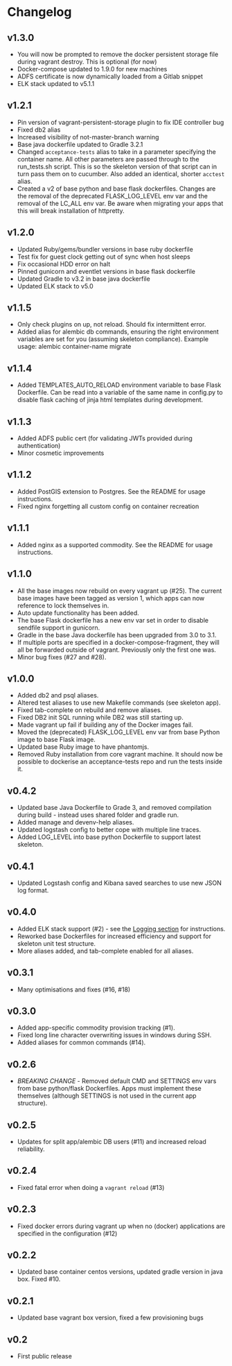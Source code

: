 # Changelog

## v1.3.0

* You will now be prompted to remove the docker persistent storage file during vagrant destroy. This is optional (for now)
* Docker-compose updated to 1.9.0 for new machines
* ADFS certificate is now dynamically loaded from a Gitlab snippet
* ELK stack updated to v5.1.1

## v1.2.1

* Pin version of vagrant-persistent-storage plugin to fix IDE controller bug
* Fixed db2 alias
* Increased visibility of not-master-branch warning
* Base java dockerfile updated to Gradle 3.2.1
* Changed `acceptance-tests` alias to take in a parameter specifying the container name. All other parameters are passed through to the run_tests.sh script. This is so the skeleton version of that script can in turn pass them on to cucumber. Also added an identical, shorter `acctest` alias.
* Created a v2 of base python and base flask dockerfiles. Changes are the removal of the deprecated FLASK_LOG_LEVEL env var and the removal of the LC_ALL env var. Be aware when migrating your apps that this will break installation of httpretty.

## v1.2.0

* Updated Ruby/gems/bundler versions in base ruby dockerfile
* Test fix for guest clock getting out of sync when host sleeps
* Fix occasional HDD error on halt
* Pinned gunicorn and eventlet versions in base flask dockerfile
* Updated Gradle to v3.2 in base java dockerfile
* Updated ELK stack to v5.0

## v1.1.5

* Only check plugins on up, not reload. Should fix intermittent error.
* Added alias for alembic db commands, ensuring the right environment variables are set for you (assuming skeleton compliance). Example usage: alembic container-name migrate

## v1.1.4

* Added TEMPLATES_AUTO_RELOAD environment variable to base Flask Dockerfile. Can be read into a variable of the same name in config.py to disable flask caching of jinja html templates during development.

## v1.1.3

* Added ADFS public cert (for validating JWTs provided during authentication)
* Minor cosmetic improvements

## v1.1.2

* Added PostGIS extension to Postgres. See the README for usage instructions.
* Fixed nginx forgetting all custom config on container recreation

## v1.1.1

* Added nginx as a supported commodity. See the README for usage instructions.

## v1.1.0

* All the base images now rebuild on every vagrant up (#25). The current base images have been tagged as version 1, which apps can now reference to lock themselves in.
* Auto update functionality has been added.
* The base Flask dockerfile has a new env var set in order to disable sendfile support in gunicorn.
* Gradle in the base Java dockerfile has been upgraded from 3.0 to 3.1.
* If multiple ports are specified in a docker-compose-fragment, they will all be forwarded outside of vagrant. Previously only the first one was.
* Minor bug fixes (#27 and #28).

## v1.0.0

* Added db2 and psql aliases.
* Altered test aliases to use new Makefile commands (see skeleton app).
* Fixed tab-complete on rebuild and remove aliases.
* Fixed DB2 init SQL running while DB2 was still starting up.
* Made vagrant up fail if building any of the Docker images fail.
* Moved the (deprecated) FLASK_LOG_LEVEL env var from base Python image to base Flask image.
* Updated base Ruby image to have phantomjs.
* Removed Ruby installation from core vagrant machine. It should now be possible to dockerise an acceptance-tests repo and run the tests inside it.

## v0.4.2

* Updated base Java Dockerfile to Grade 3, and removed compilation during build - instead uses shared folder and gradle run.
* Added manage and devenv-help aliases.
* Updated logstash config to better cope with multiple line traces.
* Added LOG_LEVEL into base python Dockerfile to support latest skeleton.

## v0.4.1

* Updated Logstash config and Kibana saved searches to use new JSON log format.

## v0.4.0

* Added ELK stack support (#2) - see the [Logging section](#logging) for instructions.
* Reworked base Dockerfiles for increased efficiency and support for skeleton unit test structure.
* More aliases added, and tab-complete enabled for all aliases.

## v0.3.1

* Many optimisations and fixes (#16, #18)

## v0.3.0

* Added app-specific commodity provision tracking (#1).
* Fixed long line character overwriting issues in windows during SSH.
* Added aliases for common commands (#14).

## v0.2.6

* *BREAKING CHANGE* - Removed default CMD and SETTINGS env vars from base python/flask Dockerfiles. Apps must implement these themselves (although SETTINGS is not used in the current app structure).

## v0.2.5

* Updates for split app/alembic DB users (#11) and increased reload reliability.

## v0.2.4

* Fixed fatal error when doing a `vagrant reload` (#13)

## v0.2.3

* Fixed docker errors during vagrant up when no (docker) applications are specified in the configuration (#12)

## v0.2.2

* Updated base container centos versions, updated gradle version in java box. Fixed #10.

## v0.2.1

* Updated base vagrant box version, fixed a few provisioning bugs

## v0.2

* First public release
